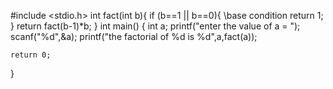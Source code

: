 #include <stdio.h>
int fact(int b){
    if (b==1 || b==0){  \\base condition
        return 1;
    }
    return fact(b-1)*b;
}
int main() {
    int a;
    printf("enter the value of a = ");
    scanf("%d",&a);
    printf("the factorial of %d is %d",a,fact(a));

    return 0;
}
